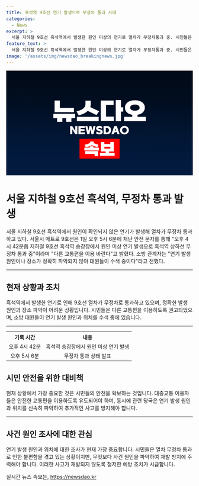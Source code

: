 ```yaml
---
title: 흑석역 9호선 연기 발생으로 무정차 통과 사태
categories:
  - News
excerpt: >
  서울 지하철 9호선 흑석역에서 발생한 원인 미상의 연기로 열차가 무정차통과 중. 시민들은 안전을 위해 다른 교통편 이용을 권고받았으며, 소방대원들은 연기 발생 원인과 장소를 파악하기 위해 수색 중. (150자)
feature_text: >
  서울 지하철 9호선 흑석역에서 발생한 원인 미상의 연기로 열차가 무정차통과 중. 시민들은 안전을 위해 다른 교통편 이용을 권고받았으며, 소방대원들은 연기 발생 원인과 장소를 파악하기 위해 수색 중. (150자)
image: '/assets/img/newsdao_breakingnews.jpg'
---
```


<p><img src="/assets/img/newsdao_breakingnews.jpg" alt="ontimetimes 속보" /></p>

<h1>서울 지하철 9호선 흑석역, 무정차 통과 발생</h1>

<p data-ke-size="size16">서울 지하철 9호선 흑석역에서 원인이 확인되지 않은 연기가 발생해 열차가 무정차 통과하고 있다. 서울시 메트로 9호선은 1일 오후 5시 6분에 재난 안전 문자를 통해 "오후 4시 42분쯤 지하철 9호선 흑석역 승강장에서 원인 미상 연기 발생으로 흑석역 상하선 무정차 통과 중"이라며 "다른 교통편을 이용 바란다"고 밝혔다. 소방 관계자는 "연기 발생 원인이나 장소가 정확히 파악되지 않아 대원들이 수색 중이다"라고 전했다.</p>

<hr>

<h2 data-ke-size="size26">현재 상황과 조치</h2>

<p data-ke-size="size16">흑석역에서 발생한 연기로 인해 9호선 열차가 무정차로 통과하고 있으며, 정확한 발생 원인과 장소 파악이 어려운 상황입니다. 시민들은 다른 교통편을 이용하도록 권고되었으며, 소방 대원들이 연기 발생 원인과 위치를 수색 중에 있습니다.</p>

<hr>

<table>
  <tr>
    <th>기록 시간</th>
    <th>내용</th>
  </tr>
  <tr>
    <td style="text-align: center; height: 17px;">오후 4시 42분</td>
    <td style="text-align: center; height: 17px;">흑석역 승강장에서 원인 미상 연기 발생</td>
  </tr>
  <tr>
    <td style="text-align: center; height: 17px;">오후 5시 6분</td>
    <td style="text-align: center; height: 17px;">무정차 통과 상태 발표</td>
  </tr>
</table>

<h2 data-ke-size="size26">시민 안전을 위한 대비책</h2>

<p data-ke-size="size16">현재 상황에서 가장 중요한 것은 시민들의 안전을 확보하는 것입니다. 대중교통 이용자들은 안전한 교통편을 이용하도록 유도되어야 하며, 동시에 관련 당국은 연기 발생 원인과 위치를 신속히 파악하여 추가적인 사고를 방지해야 합니다.</p>

<hr>

<h2 data-ke-size="size26">사건 원인 조사에 대한 관심</h2>

<p data-ke-size="size16">연기 발생 원인과 위치에 대한 조사가 현재 가장 중요합니다. 시민들은 열차 무정차 통과로 인한 불편함을 겪고 있는 상황이지만, 무엇보다 사건 원인을 파악하여 재발 방지에 주력해야 합니다. 이러한 사고가 재발되지 않도록 철저한 예방 조치가 시급합니다.</p>
실시간 뉴스 속보는, <a href="https://newsdao.kr" rel="dofollow">https://newsdao.kr</a>


